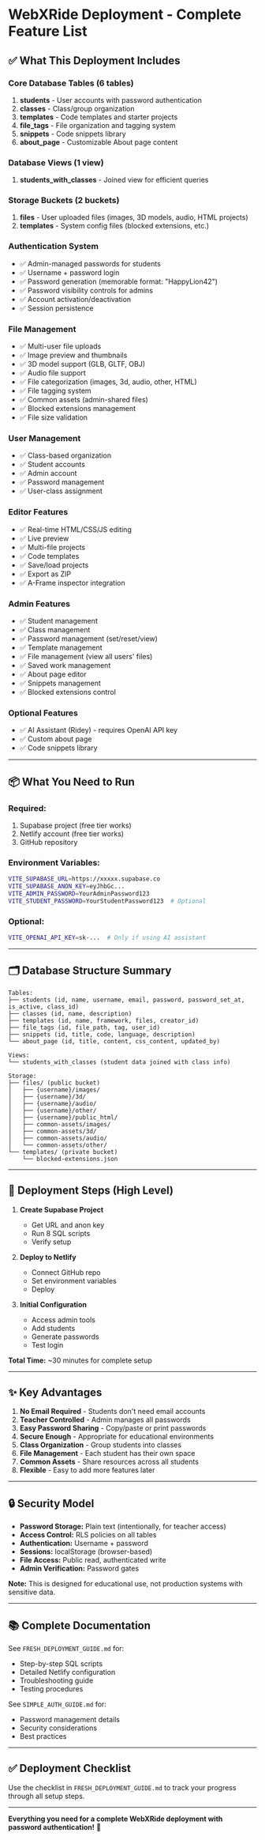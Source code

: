 # WebXRide Deployment - Complete Feature List

## ✅ What This Deployment Includes

### **Core Database Tables** (6 tables)
1. **students** - User accounts with password authentication
2. **classes** - Class/group organization  
3. **templates** - Code templates and starter projects
4. **file_tags** - File organization and tagging system
5. **snippets** - Code snippets library
6. **about_page** - Customizable About page content

### **Database Views** (1 view)
1. **students_with_classes** - Joined view for efficient queries

### **Storage Buckets** (2 buckets)
1. **files** - User uploaded files (images, 3D models, audio, HTML projects)
2. **templates** - System config files (blocked extensions, etc.)

### **Authentication System**
- ✅ Admin-managed passwords for students
- ✅ Username + password login
- ✅ Password generation (memorable format: "HappyLion42")
- ✅ Password visibility controls for admins
- ✅ Account activation/deactivation
- ✅ Session persistence

### **File Management**
- ✅ Multi-user file uploads
- ✅ Image preview and thumbnails
- ✅ 3D model support (GLB, GLTF, OBJ)
- ✅ Audio file support
- ✅ File categorization (images, 3d, audio, other, HTML)
- ✅ File tagging system
- ✅ Common assets (admin-shared files)
- ✅ Blocked extensions management
- ✅ File size validation

### **User Management**
- ✅ Class-based organization
- ✅ Student accounts
- ✅ Admin account
- ✅ Password management
- ✅ User-class assignment

### **Editor Features**
- ✅ Real-time HTML/CSS/JS editing
- ✅ Live preview
- ✅ Multi-file projects
- ✅ Code templates
- ✅ Save/load projects
- ✅ Export as ZIP
- ✅ A-Frame inspector integration

### **Admin Features**
- ✅ Student management
- ✅ Class management
- ✅ Password management (set/reset/view)
- ✅ Template management
- ✅ File management (view all users' files)
- ✅ Saved work management
- ✅ About page editor
- ✅ Snippets management
- ✅ Blocked extensions control

### **Optional Features**
- ✅ AI Assistant (Ridey) - requires OpenAI API key
- ✅ Custom about page
- ✅ Code snippets library

---

## 📦 What You Need to Run

### **Required:**
1. Supabase project (free tier works)
2. Netlify account (free tier works)
3. GitHub repository

### **Environment Variables:**
```bash
VITE_SUPABASE_URL=https://xxxxx.supabase.co
VITE_SUPABASE_ANON_KEY=eyJhbGc...
VITE_ADMIN_PASSWORD=YourAdminPassword123
VITE_STUDENT_PASSWORD=YourStudentPassword123  # Optional
```

### **Optional:**
```bash
VITE_OPENAI_API_KEY=sk-...  # Only if using AI assistant
```

---

## 🗂️ Database Structure Summary

```
Tables:
├── students (id, name, username, email, password, password_set_at, is_active, class_id)
├── classes (id, name, description)
├── templates (id, name, framework, files, creator_id)
├── file_tags (id, file_path, tag, user_id)
├── snippets (id, title, code, language, description)
└── about_page (id, title, content, css_content, updated_by)

Views:
└── students_with_classes (student data joined with class info)

Storage:
├── files/ (public bucket)
│   ├── {username}/images/
│   ├── {username}/3d/
│   ├── {username}/audio/
│   ├── {username}/other/
│   ├── {username}/public_html/
│   ├── common-assets/images/
│   ├── common-assets/3d/
│   ├── common-assets/audio/
│   └── common-assets/other/
└── templates/ (private bucket)
    └── blocked-extensions.json
```

---

## 🚀 Deployment Steps (High Level)

1. **Create Supabase Project**
   - Get URL and anon key
   - Run 8 SQL scripts
   - Verify setup

2. **Deploy to Netlify**
   - Connect GitHub repo
   - Set environment variables
   - Deploy

3. **Initial Configuration**
   - Access admin tools
   - Add students
   - Generate passwords
   - Test login

**Total Time:** ~30 minutes for complete setup

---

## ✨ Key Advantages

1. **No Email Required** - Students don't need email accounts
2. **Teacher Controlled** - Admin manages all passwords
3. **Easy Password Sharing** - Copy/paste or print passwords
4. **Secure Enough** - Appropriate for educational environments
5. **Class Organization** - Group students into classes
6. **File Management** - Each student has their own space
7. **Common Assets** - Share resources across all students
8. **Flexible** - Easy to add more features later

---

## 🔒 Security Model

- **Password Storage:** Plain text (intentionally, for teacher access)
- **Access Control:** RLS policies on all tables
- **Authentication:** Username + password
- **Sessions:** localStorage (browser-based)
- **File Access:** Public read, authenticated write
- **Admin Verification:** Password gates

**Note:** This is designed for educational use, not production systems with sensitive data.

---

## 📚 Complete Documentation

See `FRESH_DEPLOYMENT_GUIDE.md` for:
- Step-by-step SQL scripts
- Detailed Netlify configuration
- Troubleshooting guide
- Testing procedures

See `SIMPLE_AUTH_GUIDE.md` for:
- Password management details
- Security considerations
- Best practices

---

## ✅ Deployment Checklist

Use the checklist in `FRESH_DEPLOYMENT_GUIDE.md` to track your progress through all setup steps.

---

**Everything you need for a complete WebXRide deployment with password authentication!** 🎉

